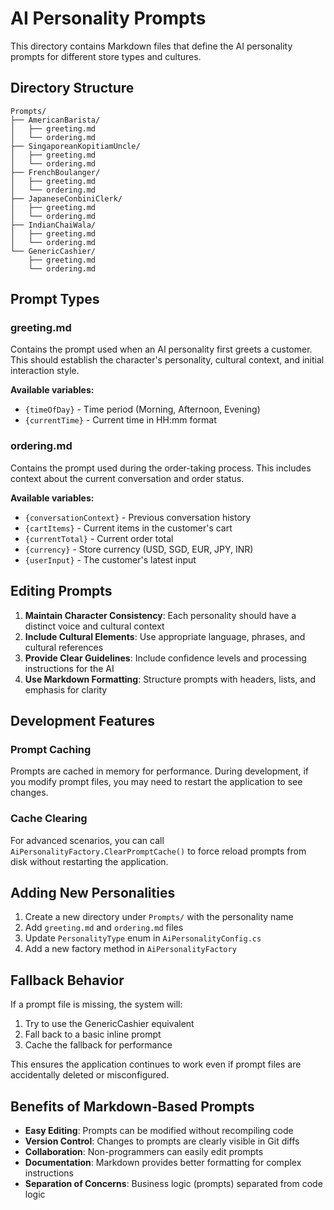 # AI Personality Prompts

This directory contains Markdown files that define the AI personality prompts for different store types and cultures.

## Directory Structure

```
Prompts/
├── AmericanBarista/
│   ├── greeting.md
│   └── ordering.md
├── SingaporeanKopitiamUncle/
│   ├── greeting.md
│   └── ordering.md
├── FrenchBoulanger/
│   ├── greeting.md
│   └── ordering.md
├── JapaneseConbiniClerk/
│   ├── greeting.md
│   └── ordering.md
├── IndianChaiWala/
│   ├── greeting.md
│   └── ordering.md
└── GenericCashier/
    ├── greeting.md
    └── ordering.md
```

## Prompt Types

### greeting.md
Contains the prompt used when an AI personality first greets a customer. This should establish the character's personality, cultural context, and initial interaction style.

**Available variables:**
- `{timeOfDay}` - Time period (Morning, Afternoon, Evening)
- `{currentTime}` - Current time in HH:mm format

### ordering.md
Contains the prompt used during the order-taking process. This includes context about the current conversation and order status.

**Available variables:**
- `{conversationContext}` - Previous conversation history
- `{cartItems}` - Current items in the customer's cart
- `{currentTotal}` - Current order total
- `{currency}` - Store currency (USD, SGD, EUR, JPY, INR)
- `{userInput}` - The customer's latest input

## Editing Prompts

1. **Maintain Character Consistency**: Each personality should have a distinct voice and cultural context
2. **Include Cultural Elements**: Use appropriate language, phrases, and cultural references
3. **Provide Clear Guidelines**: Include confidence levels and processing instructions for the AI
4. **Use Markdown Formatting**: Structure prompts with headers, lists, and emphasis for clarity

## Development Features

### Prompt Caching
Prompts are cached in memory for performance. During development, if you modify prompt files, you may need to restart the application to see changes.

### Cache Clearing
For advanced scenarios, you can call `AiPersonalityFactory.ClearPromptCache()` to force reload prompts from disk without restarting the application.

## Adding New Personalities

1. Create a new directory under `Prompts/` with the personality name
2. Add `greeting.md` and `ordering.md` files
3. Update `PersonalityType` enum in `AiPersonalityConfig.cs`
4. Add a new factory method in `AiPersonalityFactory`

## Fallback Behavior

If a prompt file is missing, the system will:
1. Try to use the GenericCashier equivalent
2. Fall back to a basic inline prompt
3. Cache the fallback for performance

This ensures the application continues to work even if prompt files are accidentally deleted or misconfigured.

## Benefits of Markdown-Based Prompts

- **Easy Editing**: Prompts can be modified without recompiling code
- **Version Control**: Changes to prompts are clearly visible in Git diffs
- **Collaboration**: Non-programmers can easily edit prompts
- **Documentation**: Markdown provides better formatting for complex instructions
- **Separation of Concerns**: Business logic (prompts) separated from code logic

